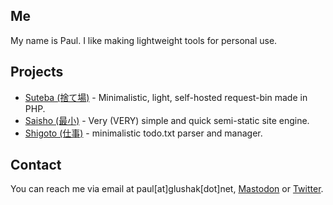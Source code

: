 ## Me
My name is Paul. I like making lightweight tools for personal use.

## Projects
- [Suteba (捨て場)](https://github.com/hxii/suteba) - Minimalistic, light, self-hosted request-bin made in PHP.
- [Saisho (最小)](https://github.com/hxii/saisho) - Very (VERY) simple and quick semi-static site engine.
- [Shigoto (仕事)](https://github.com/hxii/shigoto) - minimalistic todo.txt parser and manager.

## Contact
You can reach me via email at paul[at]glushak[dot]net, [Mastodon](https://merveilles.town/@hxii) or [Twitter](https://twitter.com/paulglushak).
